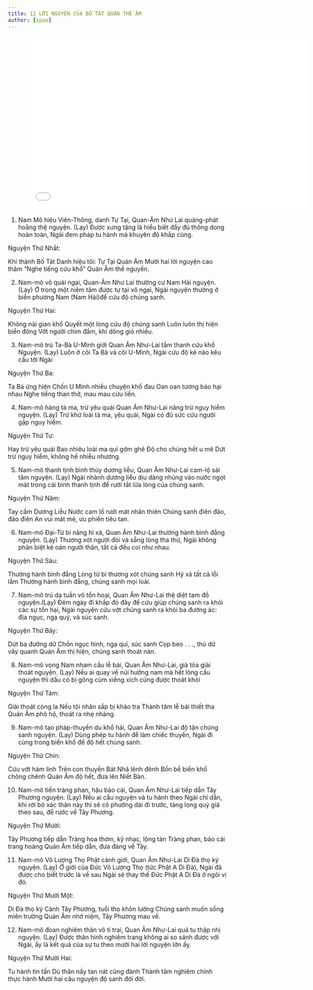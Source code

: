 ```yaml
---
title: 12 LỜI NGUYỆN CỦA BỒ TÁT QUÁN THẾ ÂM
author: [zpao]
---
```





<figure><iframe width="650" height="400" src="//www.youtube-nocookie.com/embed/cFAO3EnhzF4" frameborder="0" allowfullscreen></iframe></figure>

1. Nam Mô hiệu Viên-Thông, danh Tự Tại, Quan-Âm Như Lai quảng-phát hoằng thệ nguyện. (Lạy) Được xưng tặng là hiểu biết đầy đủ thông dong hoàn toàn, Ngài đem pháp tu hành mà khuyên độ khắp cùng.

Nguyện Thứ Nhất:

Khi thành Bồ Tát  Danh hiệu tôi: Tự Tại Quán Âm Mười hai lời nguyện cao thâm “Nghe tiếng cứu khổ” Quán Âm thề nguyền.

2. Nam-mô vô quái ngại, Quan-Âm Như Lai thường cư Nam Hải nguyện. (Lạy)  Ở trong một niệm tâm được tự tại vô ngại, Ngài nguyện thường ở biển phương Nam (Nam Hải)để cứu độ chúng sanh.

Nguyện Thứ Hai:

Không nài gian khổ Quyết một lòng cứu độ chúng sanh Luôn luôn thị hiện biển đông Vớt người chìm đắm, khi dông gió nhiều.

3. Nam-mô trú Ta-Bà U-Minh giới Quan Âm Như-Lai tầm thanh cứu khổ Nguyện. (Lạy) Luôn ở cõi Ta Bà và cõi U-Minh, Ngài cứu độ kẻ nào kêu cầu tới Ngài

Nguyện Thứ Ba:

Ta Bà ứng hiện Chốn U Minh nhiều chuyện khổ đau Oan oan tương báo hại nhau Nghe tiếng than thở, mau mau cứu liền.

4. Nam-mô hàng tà ma, trừ yêu quái Quan Âm Như-Lai năng trừ nguy hiểm nguyện. (Lạy) Trừ khử loài tà ma, yêu quái, Ngài có đủ sức cứu người gặp nguy hiểm.

Nguyện Thứ Tư:

Hay trừ yêu quái Bao nhiêu loài ma quỉ gớm ghê Độ cho chúng hết u mê Dứt trừ nguy hiểm, không hề nhiễu nhương.

5. Nam-mô thanh tịnh bình thùy dương liễu, Quan Âm Như-Lai cam-lộ sái tâm nguyện. (Lạy) Ngài nhành dương liễu dịu dàng nhúng vào nước ngọt mát trong cái bình thanh tịnh để rưới tắt lửa lòng của chúng sanh.

Nguyện Thứ Năm:

Tay cầm Dương Liễu Nước cam lồ rưới mát nhân thiên Chúng sanh điên đảo, đảo điên An vui mát mẻ, ưu phiền tiêu tan.

6. Nam-mô Đại-Từ bi năng hỉ xả, Quan Âm Như-Lai thường hành bình đẳng nguyện. (Lạy) Thương xót người đói và sẵng lòng tha thứ, Ngài không phân biệt kẻ oán người thân, tất cả đều coi như nhau.

Nguyện Thứ Sáu:

Thường hành bình đẳng Lòng từ bi thương xót chúng sanh Hỷ xả tất cả lỗi lầm  Thường hành bình đẳng, chúng sanh mọi loài.

7. Nam-mô trú dạ tuần vô tổn hoại, Quan Âm Như-Lai thệ diệt tam đồ nguyện.(Lạy)  Đêm ngày đi khắp đó đây để cứu giúp chúng sanh ra khỏi các sự tổn hại, Ngài nguyện cứu vớt chúng sanh ra khỏi ba đường ác: địa ngục, ngạ quỷ, và súc sanh.

Nguyện Thứ Bảy:

Dứt ba đường dữ Chốn ngục hình, ngạ quỉ, súc sanh Cọp beo . . ., thú dữ vây quanh Quán Âm thị hiện, chúng sanh thoát nàn.

8. Nam-mô vọng Nam nham cầu lễ bái, Quan Âm Như-Lai, già tỏa giải thoát nguyện. (Lạy) Nếu ai quay về núi hướng nam mà hết lòng cầu nguyện thì dầu có bị gông cùm xiềng xích cũng được thoát khỏi

Nguyện Thứ Tám:

Giải thoát còng la Nếu tội nhân sắp bị khảo tra Thành tâm lễ bái thiết tha Quán Âm phò hộ, thoát ra nhẹ nhàng.

9. Nam-mô tạo pháp-thuyền du khổ hải, Quan Âm Như-Lai độ tận chúng sanh nguyện. (Lạy)  Dùng phép tu hành để làm chiếc thuyền, Ngài đi cùng trong biển khổ để độ hết chúng sanh.

Nguyện Thứ Chín:

Cứu vớt hàm linh Trên con thuyền Bát Nhã lênh đênh Bốn bề biển khổ chông chênh Quán Âm độ hết, đưa lên Niết Bàn.

10. Nam-mô tiền tràng phan, hậu bảo cái, Quan Âm Như-Lai tiếp dẫn Tây Phương nguyện. (Lạy)  Nếu ai cầu nguyện và tu hành theo Ngài chỉ dẫn, khi rời bỏ xác thân này thì sẽ có phướng dài đi trước, tàng lọng quý giá theo sau, để rước về Tây Phương.

Nguyện Thứ Mười:

Tây Phương tiếp dẫn Tràng hoa thơm, kỹ nhạc, lộng tàn Tràng phan, bảo cái trang hoàng Quán Âm tiếp dẫn, đưa đàng về Tây.

11. Nam-mô Vô Lượng Thọ Phật cảnh giới, Quan Âm Như-Lai Di Đà thọ ký nguyện. (Lạy)  Ở giới của Đức Vô Lượng Thọ (tức Phật A Di Đà), Ngài đã được cho biết trước là về sau Ngài sẽ thay thế Đức Phật A Di Đà ở ngôi vị đó.

Nguyện Thứ Mười Một:

Di Đà thọ ký Cảnh Tây Phương, tuổi thọ khôn lường Chúng sanh muốn sống miên trường Quán Âm nhớ niệm, Tây Phương mau về.

12. Nam-mô đoan nghiêm thân vô tỉ trại, Quan Âm Như-Lai quả tu thập nhị nguyện. (Lạy)  Được thân hình nghiêm trang không ai so sánh được với Ngài, ấy là kết quả của sự tu theo mười hai lời nguyện lớn ấỵ.

Nguyện Thứ Mười Hai:

Tu hành tin tấn Dù thân nầy tan nát cũng đành Thành tâm nghiêm chỉnh thực hành Mười hai câu nguyện độ sanh đời đời.
